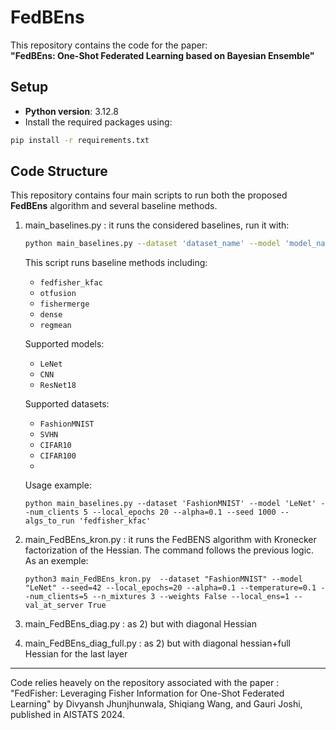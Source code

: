 # FedBEns

This repository contains the code for the paper:  
**"FedBEns: One-Shot Federated Learning based on Bayesian Ensemble"**

## Setup

- **Python version**: 3.12.8  
- Install the required packages using:
```bash
pip install -r requirements.txt
```

## Code Structure
This repository contains four main scripts to run both the proposed **FedBEns** algorithm and several baseline methods.

1) main_baselines.py : it runs the considered baselines, run it with:
   ```bash
   python main_baselines.py --dataset 'dataset_name' --model 'model_name' --num_clients n_clients --local_epochs n_epochs --alpha= alpha_value --seed s --algs_to_run 'alg_name'
   ```
   This script runs baseline methods including:
     
     - `fedfisher_kfac`
     - `otfusion`
     - `fishermerge`
     - `dense`
     - `regmean`
     
     Supported models:
     
     - `LeNet`
     - `CNN`
     - `ResNet18`
     
     Supported datasets:
     
     - `FashionMNIST`
     - `SVHN`
     - `CIFAR10`
     - `CIFAR100`
     - 
   Usage example:
   ```
   python main_baselines.py --dataset 'FashionMNIST' --model 'LeNet' --num_clients 5 --local_epochs 20 --alpha=0.1 --seed 1000 --algs_to_run 'fedfisher_kfac'
   ```
2) main_FedBEns_kron.py : it runs the FedBENS algorithm with Kronecker factorization of the Hessian. The command follows the previous logic. As an exemple:
   ```
   python3 main_FedBEns_kron.py  --dataset "FashionMNIST" --model "LeNet" --seed=42 --local_epochs=20 --alpha=0.1 --temperature=0.1 --num_clients=5 --n_mixtures 3 --weights False --local_ens=1 --val_at_server True 

   ```
3) main_FedBEns_diag.py : as 2) but with diagonal Hessian

4) main_FedBEns_diag_full.py : as 2) but with diagonal hessian+full Hessian for the last layer


----------------------------------------------------------------------------------------------
Code relies heavely on the repository associated with the paper : "FedFisher: Leveraging Fisher Information for One-Shot Federated Learning" by Divyansh Jhunjhunwala, Shiqiang Wang, and Gauri Joshi, published in AISTATS 2024.
